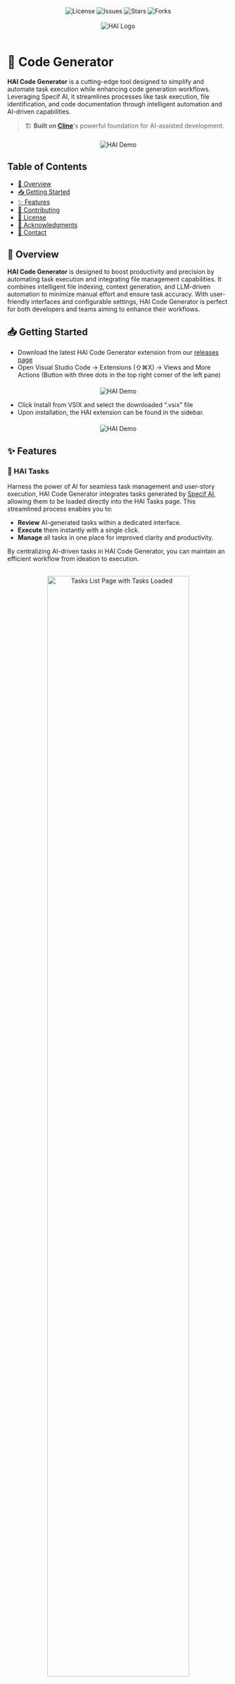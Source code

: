 <div align="center">
  <img src="https://img.shields.io/badge/license-Apache%202.0-blue.svg" alt="License" />
  <img src="https://img.shields.io/github/issues/presidio-oss/cline-based-code-generator" alt="Issues" />
  <img src="https://img.shields.io/github/stars/presidio-oss/cline-based-code-generator" alt="Stars" />
  <img src="https://img.shields.io/github/forks/presidio-oss/cline-based-code-generator" alt="Forks" />
</div>
<br />  
<div align="center">
  <picture>
    <source media="(prefers-color-scheme: dark)" srcset="assets/img/hai_build_logo_light.png">
    <source media="(prefers-color-scheme: light)" srcset="assets/img/hai_build_logo_theme.png">
    <img alt="HAI Logo" src="assets/img/hai_build_logo_white_bg.png" height="auto">
  </picture>
</div>
<br />  

# 🚀 Code Generator

**HAI Code Generator** is a cutting-edge tool designed to simplify and automate task execution while enhancing code generation workflows. Leveraging Specif AI, it streamlines processes like task execution, file identification, and code documentation through intelligent automation and AI-driven capabilities.

> 🏗️ **Built on [Cline](https://github.com/cline/cline)**'s powerful foundation for AI-assisted development.

<div align="center" style="margin-top: 20px;">
  <img src="assets/gifs/hai-demo.gif" alt="HAI Demo" />
</div>

## Table of Contents

- [🌟 Overview](#-overview)
- [📥 Getting Started](#-getting-started)
- [✨ Features](#-features)
- [🤝 Contributing](#-contributing)
- [📜 License](#-license)
- [🙏 Acknowledgments](#-acknowledgments)
- [📧 Contact](#-contact)

## 🌟 Overview

**HAI Code Generator** is designed to boost productivity and precision by automating task execution and integrating file management capabilities. It combines intelligent file indexing, context generation, and LLM-driven automation to minimize manual effort and ensure task accuracy. With user-friendly interfaces and configurable settings, HAI Code Generator is perfect for both developers and teams aiming to enhance their workflows.

## 📥 Getting Started
- Download the latest HAI Code Generator extension from our [releases page](https://github.com/presidio-oss/cline-based-code-generator/releases)
- Open Visual Studio Code → Extensions (⇧⌘X) → Views and More Actions (Button with three dots in the top right corner of the left pane)
<div align="center" style="margin-top: 20px;">
  <img src="assets/gifs/install-from-vsix.gif" alt="HAI Demo" />
</div>

- Click Install from VSIX and select the downloaded “.vsix” file
- Upon installation, the HAI extension can be found in the sidebar.

<div align="center" style="margin-top: 20px;">
  <img src="assets/img/hai-installed.png" alt="HAI Demo" />
</div>

## ✨ Features

### 📝 HAI Tasks
Harness the power of AI for seamless task management and user-story execution, HAI Code Generator integrates tasks generated by [Specif AI](https://github.com/presidio-oss/specif-ai), allowing them to be loaded directly into the HAI Tasks page. This streamlined process enables you to:

- **Review** AI-generated tasks within a dedicated interface.  
- **Execute** them instantly with a single click.  
- **Manage** all tasks in one place for improved clarity and productivity.  

By centralizing AI-driven tasks in HAI Code Generator, you can maintain an efficient workflow from ideation to execution.

<br>
  
  <div align="center">
    <img src="assets/gifs/hai-detailed-view.gif" alt="Tasks List Page with Tasks Loaded" width="80%" />
    <p><i>Detailed View of HAI Tasks</i></p>
  </div>

- **In-Depth Story Review**  
  - View a story in detail by clicking the Eye icon, along with the corresponding list of tasks, providing comprehensive insights into objectives, prerequisites, and outcomes. 
  
- **In-Depth Task Review**  
  - Similar to user stories, tasks can be viewed in detail and executed directly from the same interface.
  
<br>

---


### 🔍 File Identification
Enhanced file identification with intelligent discovery and retrieval:

  <div align="center">
    <img src="assets/gifs/hai-find-files.gif" alt="File Identification" width="80%" />
      <p><i>File Identification</i></p>
  </div>

#### Task-Based File Discovery
Transform the way you manage files by leveraging the core functionalities of **Task-Based File Discovery**, supported by advanced components like contextual code comments and indexing.


- **Contextual Code Comments**  
  - Automatically generate contextual comments for every identified file, offering deeper insights and clarifications.  
  - Store all generated comments in a dedicated folder, ensuring they are easily accessible without cluttering your codebase.

- **Faiss DB Indexing**  
  - Built on the robust vector-search engine, Faiss DB ensures real-time and highly accurate file indexing, enabling instant discovery of relevant files.  
  - Handles large repositories effortlessly, ensuring HAI Code Generator scales with your project's needs.

Together, these components form a cohesive system for efficient file identification, ensuring that Task-Based File Discovery is not just smart but also contextual.


---

### ⚙️ Settings Interface
Customize and seamlessly integrate advanced language and embedding models into your AI-powered workflow, ensuring you stay at the forefront of AI innovations.
- **LLM Configuration**   
  - Seamlessly integrate and switch between various language models, ensuring compatibility with the latest AI advancements. Supported models include OpenRouter, Anthropic, Google Gemini, GCP Vertex AI, AWS Bedrock, OpenAI, OpenAI-Compatible models, LM Studio, and Ollama.
  
- **Embedding Configuration**  
  - Effortlessly configure and switch between supported embedding models, ensuring flexibility and adaptability for different use cases. Compatible embedding models include OpenAI-Compatible, OpenAI, and AWS Bedrock.
<div align="center" style="margin-top: 20px;">
  <img src="assets/img/hai-settings.png" alt="Settings Interface Screenshot" width="80%" />
  <p><i>Settings Interface</i></p>
</div>

## 🤝 Contributing

To contribute to the project, start by exploring [open issues](https://github.com/presidio-oss/cline-based-code-generator/issues) or checking our [feature request board](https://github.com/presidio-oss/cline-based-code-generator/discussions/categories/feature-requests?discussions_q=is%3Aopen+category%3A%22Feature+Requests%22+sort%3Atop).

To get started with HAI Code Generator, follow these steps:

<details>
<summary>Local Development Instructions</summary>

1. Clone the repository _(Requires [git-lfs](https://git-lfs.com/))_:
    ```bash
    git clone https://github.com/presidio-oss/cline-based-code-generator
    ```

2. Open the project in VSCode:
    ```bash
    code cline-based-code-generator
    ```

3. Install the necessary dependencies for the extension and webview-gui:
    ```bash
    npm run install:all
    ```

4. Launch by pressing F5 (or Run -> Start Debugging) to open a new VSCode window with the extension loaded. (You may need to install the [esbuild problem matchers extension](https://marketplace.visualstudio.com/items?itemName=connor4312.esbuild-problem-matchers) if you run into issues building the project.)

</details>
<br/>

Please read our [Contributing Guidelines](./CONTRIBUTING.md) for more details.

## 📜 License

This project is licensed under the Apache 2.0 License. See the [LICENSE](LICENSE) file for more details.

## 🙏 Acknowledgments

Thanks to all contributors and users for their support and feedback.

## 📧 Contact

For any questions or feedback, please contact us at [hai-feedback@presidio.com](mailto:hai-feedback@presidio.com).
